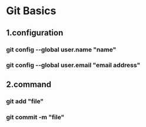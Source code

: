 # Git Basics
## 1.configuration
### git config --global user.name "name"
### git config --global user.email "email address"
## 2.command
### git add "file"
### git commit -m "file"
